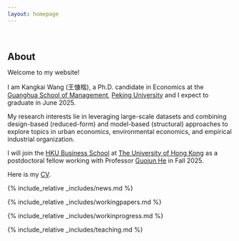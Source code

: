 ```yaml
---
layout: homepage
---
```


<h1 id="about-me"></h1>

<h2 style="margin: 60px 0px 10px;">About</h2>

Welcome to my website!

I am Kangkai Wang (王慷楷), a Ph.D. candidate in Economics at the [Guanghua School of Management](https://en.gsm.pku.edu.cn/), [Peking University](https://english.pku.edu.cn/) and I expect to graduate in June 2025. 

My research interests lie in leveraging large-scale datasets and combining design-based (reduced-form) and model-based (structural) approaches to explore topics in urban economics, environmental economics, and empirical industrial organization. 

I will join the [HKU Business School](https://www.hkubs.hku.hk/) at [The University of Hong Kong](https://www.hku.hk/) as a postdoctoral fellow working with Professor [Guojun He](https://www.guojunhe.com/) in Fall 2025.

Here is my [CV](https://www.dropbox.com/scl/fi/s89fvtt4gfvcvcanpgscl/CV_KangkaiWANG.pdf?rlkey=glfaq5osoi8eud20wcipr2fy7&st=ml08ww08&dl=0).


{% include_relative _includes/news.md %}

{% include_relative _includes/workingpapers.md %}

{% include_relative _includes/workinprogress.md %}

{% include_relative _includes/teaching.md %}
